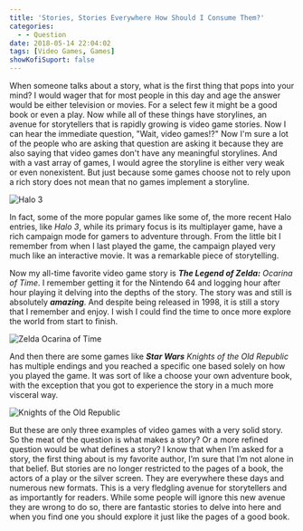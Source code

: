 ```yaml
---
title: 'Stories, Stories Everywhere How Should I Consume Them?'
categories:
  - - Question
date: 2018-05-14 22:04:02
tags: [Video Games, Games]
showKofiSuport: false
---
```


When someone talks about a story, what is the first thing that pops into your mind?  I would wager that for most people in this day and age the answer would be either television or movies.  For a select few it might be a good book or even a play.  Now while all of these things have storylines, an avenue for storytellers that is rapidly growing is video game stories.  <!-- more -->Now I can hear the immediate question, "Wait, video games!?"  Now I'm sure a lot of the people who are asking that question are asking it because they are also saying that video games don't have any meaningful storylines.  And with a vast array of games, I would agree the storyline is either very weak or even nonexistent.  But just because some games choose not to rely upon a rich story does not mean that no games implement a storyline.

<div class="embedded-image-right">

![Halo 3](./halo-3.JPG)

</div>

In fact, some of the more popular games like some of, the more recent Halo entries, like _Halo 3_, while its primary focus is its multiplayer game, have a rich campaign mode for gamers to adventure through.  From the little bit I remember from when I last played the game, the campaign played very much like an interactive movie.  It was a remarkable piece of storytelling. 

Now my all-time favorite video game story is _**The Legend of Zelda:** Ocarina of Time_.  I remember getting it for the Nintendo 64 and logging hour after hour playing it delving into the depths of the story.  The story was and still is absolutely **_amazing_**.  And despite being released in 1998, it is still a story that I remember and enjoy.  I wish I could find the time to once more explore the world from start to finish.

<div class="embedded-image-left">

![Zelda Ocarina of Time](./zelda-ocarina-time.jpg)

</div>

And then there are some games like _**Star Wars** Knights of the Old Republic_ has multiple endings and you reached a specific one based solely on how you played the game.  It was sort of like a choose your own adventure book, with the exception that you got to experience the story in a much more visceral way.

<div class="embedded-image-right">

![Knights of the Old Republic](./kotor.jpg)

</div>

But these are only three examples of video games with a very solid story.  So the meat of the question is what makes a story?  Or a more refined question would be what defines a story?  I know that when I’m asked for a story, the first thing about is my favorite author, I’m sure that I’m not alone in that belief.  But stories are no longer restricted to the pages of a book, the actors of a play or the silver screen.  They are everywhere these days and numerous new formats.  This is a very fledgling avenue for storytellers and as importantly for readers.  While some people will ignore this new avenue they are wrong to do so, there are fantastic stories to delve into here and when you find one you should explore it just like the pages of a good book.